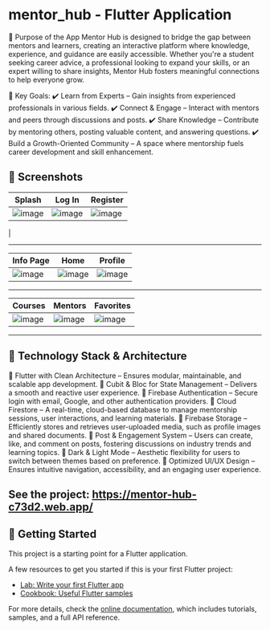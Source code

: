 # mentor_hub - Flutter Application
📌 Purpose of the App
Mentor Hub is designed to bridge the gap between mentors and learners, creating an interactive platform where knowledge, experience, and guidance are easily accessible. Whether you're a student seeking career advice, a professional looking to expand your skills, or an expert willing to share insights, Mentor Hub fosters meaningful connections to help everyone grow.

🌟 Key Goals:
✔️ Learn from Experts – Gain insights from experienced professionals in various fields.
✔️ Connect & Engage – Interact with mentors and peers through discussions and posts.
✔️ Share Knowledge – Contribute by mentoring others, posting valuable content, and answering questions.
✔️ Build a Growth-Oriented Community – A space where mentorship fuels career development and skill enhancement.

## 📸 Screenshots

| Splash | Log In | Register |
|------------|---------------|----------------|
| ![image](https://github.com/user-attachments/assets/bfac1323-e3a9-43e2-99d7-8128bd434d81) | ![image](https://github.com/user-attachments/assets/05fc546c-9032-44fb-9642-4b4d249fe7d6) | ![image](https://github.com/user-attachments/assets/fb2a00c3-d88c-49dd-afc6-253a1082b963)
 |

---
| Info Page | Home | Profile |
|------------|---------------|----------------|
| ![image](https://github.com/user-attachments/assets/0aba8b07-17e6-479c-a77a-c3d652f7ab60) | ![image](https://github.com/user-attachments/assets/893a6de5-b0e0-4b32-bfee-e6b00d40e4d0) | ![image](https://github.com/user-attachments/assets/390f5cdb-4fb3-4fc1-8d02-1d22ad2e6abc) |

---

| Courses | Mentors | Favorites |
|------------|---------------|----------------|
| ![image](https://github.com/user-attachments/assets/1f02bda1-a1af-47de-98cf-be8cc75cc1ed) | ![image](https://github.com/user-attachments/assets/849b048b-b326-4fdf-9d47-45a84fe34d1a) | ![image](https://github.com/user-attachments/assets/f245cbea-a979-4049-86a8-c1c45d9a7da2) |

---

## 🚀 Technology Stack & Architecture
🔹 Flutter with Clean Architecture – Ensures modular, maintainable, and scalable app development.
🔹 Cubit & Bloc for State Management – Delivers a smooth and reactive user experience.
🔹 Firebase Authentication – Secure login with email, Google, and other authentication providers.
🔹 Cloud Firestore – A real-time, cloud-based database to manage mentorship sessions, user interactions, and learning materials.
🔹 Firebase Storage – Efficiently stores and retrieves user-uploaded media, such as profile images and shared documents.
🔹 Post & Engagement System – Users can create, like, and comment on posts, fostering discussions on industry trends and learning topics.
🔹 Dark & Light Mode – Aesthetic flexibility for users to switch between themes based on preference.
🔹 Optimized UI/UX Design – Ensures intuitive navigation, accessibility, and an engaging user experience.

## See the project: https://mentor-hub-c73d2.web.app/

## 🚀 Getting Started

This project is a starting point for a Flutter application.

A few resources to get you started if this is your first Flutter project:

- [Lab: Write your first Flutter app](https://docs.flutter.dev/get-started/codelab)
- [Cookbook: Useful Flutter samples](https://docs.flutter.dev/cookbook)

For more details, check the [online documentation](https://docs.flutter.dev/), which includes tutorials, samples, and a full API reference.
